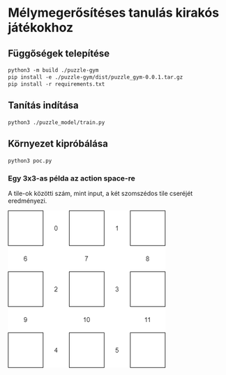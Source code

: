 # Mélymegerősítéses tanulás kirakós játékokhoz

## Függőségek telepítése

```
python3 -m build ./puzzle-gym
pip install -e ./puzzle-gym/dist/puzzle_gym-0.0.1.tar.gz
pip install -r requirements.txt
```

## Tanítás indítása

```
python3 ./puzzle_model/train.py
```

## Környezet kipróbálása
```
python3 poc.py
```

### Egy 3x3-as példa az action space-re

A tile-ok közötti szám, mint input, a két szomszédos tile cseréjét eredményezi.

![alt text](./figs/env2.png "3x3") 
